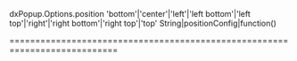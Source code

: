 <!--id-->dxPopup.Options.position<!--/id-->
<!--merge--><!--/merge-->
<!--acceptValues-->'bottom'|'center'|'left'|'left bottom'|'left top'|'right'|'right bottom'|'right top'|'top'<!--/acceptValues-->
<!--type-->String|positionConfig|function()<!--/type-->
===========================================================================
